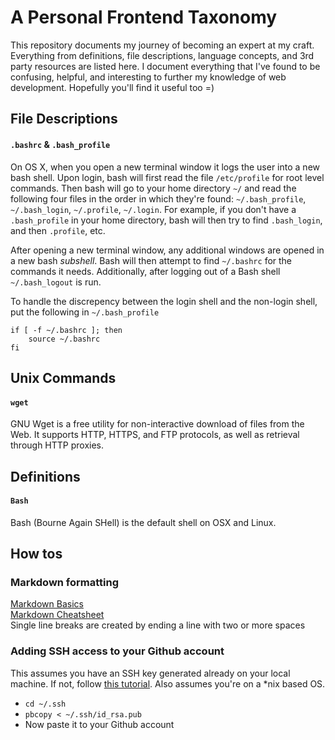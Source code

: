 A Personal Frontend Taxonomy
============================
This repository documents my journey of becoming an expert at my craft. Everything from definitions, file descriptions, language concepts, and 3rd party resources are listed here. I document everything that I've found to be confusing, helpful, and interesting to further my knowledge of web development. Hopefully you'll find it useful too =)

## File Descriptions
#### `.bashrc` & `.bash_profile`
On OS X, when you open a new terminal window it logs the user into a new bash shell. Upon login, bash will first read the file `/etc/profile` for root level commands. Then bash will go to your home directory `~/` and read the following four files in the order in which they're found: `~/.bash_profile`, `~/.bash_login`, `~/.profile`, `~/.login`. For example, if you don't have a `.bash_profile` in your home directory, bash will then try to find `.bash_login`, and then `.profile`, etc.

After opening a new terminal window, any additional windows are opened in a new bash *subshell*. Bash will then attempt to find `~/.bashrc` for the commands it needs. Additionally, after logging out of a Bash shell `~/.bash_logout` is run.

To handle the discrepency between the login shell and the non-login shell, put the following in `~/.bash_profile`
```
if [ -f ~/.bashrc ]; then
	source ~/.bashrc
fi
```

## Unix Commands
#### `wget`
GNU Wget is a free utility for non-interactive download of files from the Web. It supports HTTP, HTTPS, and FTP protocols, as well as retrieval through HTTP proxies.

## Definitions
#### `Bash`
Bash (Bourne Again SHell) is the default shell on OSX and Linux.

## How tos
### Markdown formatting
[Markdown Basics](http://markdown-guide.readthedocs.org/en/latest/basics.html)  
[Markdown Cheatsheet](https://github.com/adam-p/markdown-here/wiki/Markdown-Cheatsheet#lines)  
Single line breaks are created by ending a line with two or more spaces

### Adding SSH access to your Github account
This assumes you have an SSH key generated already on your local machine. If not, follow [this tutorial](http://git-scm.com/book/en/Git-on-the-Server-Generating-Your-SSH-Public-Key). Also assumes you're on a *nix based OS.

* `cd ~/.ssh`  
* `pbcopy < ~/.ssh/id_rsa.pub`  
* Now paste it to your Github account  